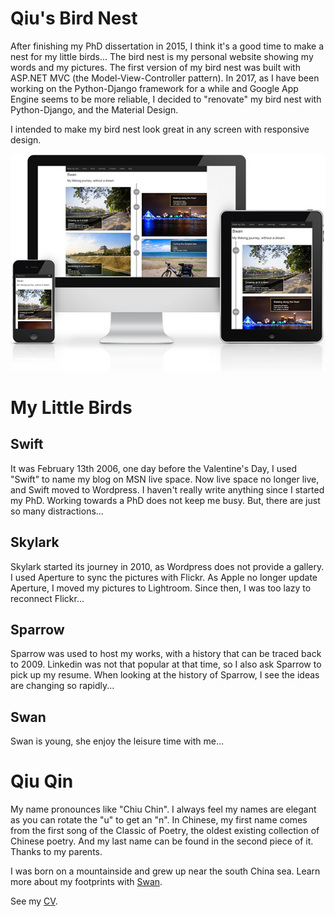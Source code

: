 # Qiu's Bird Nest

After finishing my PhD dissertation in 2015, I think it's a good time to make a nest for my little birds... The bird nest is my personal website showing my words and my pictures. The first version of my bird nest was built with ASP.NET MVC (the Model-View-Controller pattern). In 2017, as I have been working on the Python-Django framework for a while and Google App Engine seems to be more reliable, I decided to "renovate" my bird nest with Python-Django, and the Material Design.

I intended to make my bird nest look great in any screen with responsive design.

![Responsive Design](../../static/images/markdown/ResponsiveDesign.jpg)

# My Little Birds

## Swift
It was February 13th 2006, one day before the Valentine's Day, I used "Swift" to name my blog on MSN live space. Now live space no longer live, and Swift moved to Wordpress. I haven't really write anything since I started my PhD. Working towards a PhD does not keep me busy. But, there are just so many distractions...

## Skylark
Skylark started its journey in 2010, as Wordpress does not provide a gallery. I used Aperture to sync the pictures with Flickr. As Apple no longer update Aperture, I moved my pictures to Lightroom. Since then, I was too lazy to reconnect Flickr...

## Sparrow
Sparrow was used to host my works, with a history that can be traced back to 2009. Linkedin was not that popular at that time, so I also ask Sparrow to pick up my resume. When looking at the history of Sparrow, I see the ideas are changing so rapidly...

## Swan
Swan is young, she enjoy the leisure time with me...

# Qiu Qin
My name pronounces like "Chiu Chin". I always feel my names are elegant as you can rotate the "u" to get an "n". In Chinese, my first name comes from the first song of the Classic of Poetry, the oldest existing collection of Chinese poetry. And my last name can be found in the second piece of it. Thanks to my parents.

I was born on a mountainside and grew up near the south China sea. Learn more about my footprints with [Swan](/Swan "Swan").

See my [CV](/rhythm/CV "Qiu's Resume").
